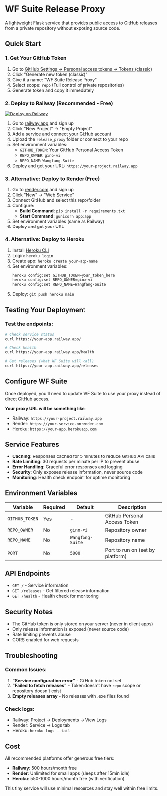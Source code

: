 # WF Suite Release Proxy

A lightweight Flask service that provides public access to GitHub releases from a private repository without exposing source code.

## Quick Start

### 1. Get Your GitHub Token
1. Go to [GitHub Settings → Personal access tokens → Tokens (classic)](https://github.com/settings/tokens)
2. Click "Generate new token (classic)"
3. Give it a name: "WF Suite Release Proxy"
4. Select scope: `repo` (Full control of private repositories)
5. Generate token and copy it immediately

### 2. Deploy to Railway (Recommended - Free)

[![Deploy on Railway](https://railway.app/button.svg)](https://railway.app/template/new)

1. Go to [railway.app](https://railway.app) and sign up
2. Click "New Project" → "Empty Project"
3. Add a service and connect your GitHub account
4. Upload the `release_proxy` folder or connect to your repo
5. Set environment variables:
   - `GITHUB_TOKEN`: Your GitHub Personal Access Token
   - `REPO_OWNER`: `gino-vi`
   - `REPO_NAME`: `Wangfang-Suite`
6. Deploy and get your URL: `https://your-project.railway.app`

### 3. Alternative: Deploy to Render (Free)

1. Go to [render.com](https://render.com) and sign up
2. Click "New" → "Web Service"
3. Connect GitHub and select this repo/folder
4. Configure:
   - **Build Command**: `pip install -r requirements.txt`
   - **Start Command**: `gunicorn app:app`
5. Set environment variables (same as Railway)
6. Deploy and get your URL

### 4. Alternative: Deploy to Heroku

1. Install [Heroku CLI](https://devcenter.heroku.com/articles/heroku-cli)
2. Login: `heroku login`
3. Create app: `heroku create your-app-name`
4. Set environment variables:
   ```bash
   heroku config:set GITHUB_TOKEN=your_token_here
   heroku config:set REPO_OWNER=gino-vi
   heroku config:set REPO_NAME=Wangfang-Suite
   ```
5. Deploy: `git push heroku main`

## Testing Your Deployment

### Test the endpoints:
```bash
# Check service status
curl https://your-app.railway.app/

# Check health
curl https://your-app.railway.app/health

# Get releases (what WF Suite will call)
curl https://your-app.railway.app/releases
```

## Configure WF Suite

Once deployed, you'll need to update WF Suite to use your proxy instead of direct GitHub access.

**Your proxy URL will be something like:**
- Railway: `https://your-project.railway.app`
- Render: `https://your-service.onrender.com`
- Heroku: `https://your-app.herokuapp.com`

## Service Features

- **Caching**: Responses cached for 5 minutes to reduce GitHub API calls
- **Rate Limiting**: 30 requests per minute per IP to prevent abuse
- **Error Handling**: Graceful error responses and logging
- **Security**: Only exposes release information, never source code
- **Monitoring**: Health check endpoint for uptime monitoring

## Environment Variables

| Variable | Required | Default | Description |
|----------|----------|---------|-------------|
| `GITHUB_TOKEN` | Yes | - | GitHub Personal Access Token |
| `REPO_OWNER` | No | `gino-vi` | Repository owner |
| `REPO_NAME` | No | `Wangfang-Suite` | Repository name |
| `PORT` | No | `5000` | Port to run on (set by platform) |

## API Endpoints

- `GET /` - Service information
- `GET /releases` - Get filtered release information
- `GET /health` - Health check for monitoring

## Security Notes

- The GitHub token is only stored on your server (never in client apps)
- Only release information is exposed (never source code)
- Rate limiting prevents abuse
- CORS enabled for web requests

## Troubleshooting

### Common Issues:

1. **"Service configuration error"** - GitHub token not set
2. **"Failed to fetch releases"** - Token doesn't have `repo` scope or repository doesn't exist
3. **Empty releases array** - No releases with .exe files found

### Check logs:
- Railway: Project → Deployments → View Logs
- Render: Service → Logs tab
- Heroku: `heroku logs --tail`

## Cost

All recommended platforms offer generous free tiers:
- **Railway**: 500 hours/month free
- **Render**: Unlimited for small apps (sleeps after 15min idle)
- **Heroku**: 550-1000 hours/month free (with verification)

This tiny service will use minimal resources and stay well within free limits. 